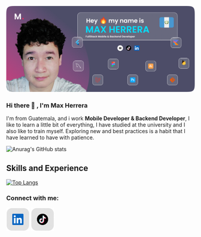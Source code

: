 ![Mobile Developer & Backend Developer](https://github.com/codemax120/codemax120/blob/main/presentation_card.png)


### Hi there 👋 , I'm Max Herrera

I'm from Guatemala, and i work  **Mobile Developer & Backend Developer**, I like to learn a little bit of everything, I have studied at the university and I also like to train myself. Exploring new and best practices is a habit that I have learned to have with patience.

![Anurag's GitHub stats](https://github-readme-stats.vercel.app/api?username=codemax120&theme=aura_dark&show_icons=true)

## Skills and Experience
[![Top Langs](https://github-readme-stats.vercel.app/api/top-langs/?username=codemax120&layout=compact&theme=aura_dark)](https://github.com/anuraghazra/github-readme-stats)

<h3 align="left">Connect with me:</h3>
<p align="left">
<a href="https://www.linkedin.com/in/max-herrera/?locale=en_US" target="blank"><img align="center" src="https://github.com/codemax120/codemax120/blob/main/linkedin.png" alt="LinkedIn" /></a>
<a href="https://www.tiktok.com/@codemotionmax" target="blank"><img align="center" src="https://github.com/codemax120/codemax120/blob/main/tiktok.png" alt="LinkedIn" /></a>
